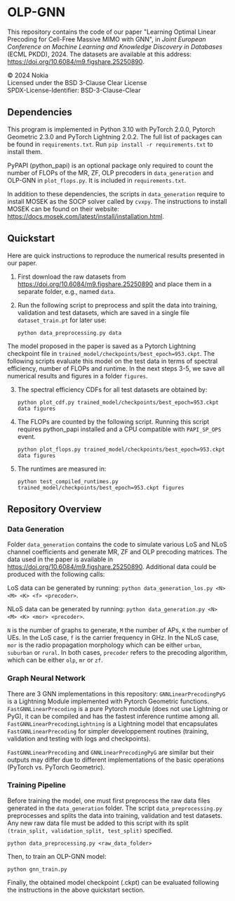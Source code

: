 # OLP-GNN

This repository contains the code of our paper "Learning Optimal Linear Precoding for Cell-Free Massive MIMO with GNN", in *Joint European Conference on Machine Learning and Knowledge Discovery in Databases* (ECML PKDD), 2024. The datasets are available at this address: https://doi.org/10.6084/m9.figshare.25250890.

© 2024 Nokia\
Licensed under the BSD 3-Clause Clear License\
SPDX-License-Identifier: BSD-3-Clause-Clear

## Dependencies

This program is implemented in Python 3.10 with PyTorch 2.0.0, Pytorch Geometric 2.3.0 and
PyTorch Lightning 2.0.2. The full list of packages can be found in `requirements.txt`. Run `pip install -r requirements.txt` to install them.

PyPAPI (python_papi) is an optional package only required to count the number of FLOPs of the MR, ZF, OLP precoders in `data_generation` and OLP-GNN in `plot_flops.py`. It is included in `requirements.txt`.

In addition to these dependencies, the scripts in `data_generation` require to install MOSEK as the SOCP solver called by `cvxpy`. The instructions to install MOSEK can be found on their website: https://docs.mosek.com/latest/install/installation.html.

## Quickstart

Here are quick instructions to reproduce the numerical results presented in our paper.
1. First download the raw datasets from https://doi.org/10.6084/m9.figshare.25250890 and place them in a separate folder, e.g., named `data`.
2. Run the following script to preprocess and split the data into training, validation and test datasets, which are saved in a single file `dataset_train.pt` for later use:

    ```python data_preprocessing.py data```

The model proposed in the paper is saved as a Pytorch Lightning checkpoint file in `trained_model/checkpoints/best_epoch=953.ckpt`. The following scripts evaluate this model on the test data in terms of spectral efficiency, number of FLOPs and runtime. In the next steps 3-5, we save all numerical results and figures in a folder `figures`.

3. The spectral efficiency CDFs for all test datasets are obtained by:

    ```python plot_cdf.py trained_model/checkpoints/best_epoch=953.ckpt data figures```

4. The FLOPs are counted by the following script. Running this script requires python_papi installed and a CPU compatible with `PAPI_SP_OPS` event.

    ```python plot_flops.py trained_model/checkpoints/best_epoch=953.ckpt data figures```

5. The runtimes are measured in:

    ```python test_compiled_runtimes.py trained_model/checkpoints/best_epoch=953.ckpt figures```

## Repository Overview

### Data Generation
Folder `data_generation` contains the code to simulate various LoS and NLoS channel coefficients and generate MR, ZF and OLP precoding matrices. The data used in the paper is available in https://doi.org/10.6084/m9.figshare.25250890. Additional data could be produced with the following calls:

LoS data can be generated by running: `python data_generation_los.py <N> <M> <K> <f> <precoder>`.

NLoS data can be generated by running: `python data_generation.py <N> <M> <K> <mor> <precoder>`.

`N` is the number of graphs to generate, `M` the number of APs, `K` the number of UEs. In the LoS case, `f` is the carrier frequency in GHz.  In the NLoS case, `mor` is the radio propagation morphology which can be either `urban`, `suburban` or `rural`. In both cases, `precoder` refers to the precoding algorithm, which can be either `olp`, `mr` or `zf`.

### Graph Neural Network
There are 3 GNN implementations in this repository: `GNNLinearPrecodingPyG` is a Lightning Module implemented with Pytorch Geometric functions. `FastGNNLinearPrecoding` is a pure Pytorch module (does not use Lightning or PyG), it can be compiled and has the fastest inference runtime among all. `FastGNNLinearPrecodingLightning` is a Lightning model that encapsulates `FastGNNLinearPrecoding` for simpler developpement routines (training, validation and testing with logs and checkpoints).

`FastGNNLinearPrecoding` and `GNNLinearPrecodingPyG` are similar but their outputs may differ due to different implementations of the basic operations (PyTorch vs. PyTorch Geometric).

### Training Pipeline

Before training the model, one must first preprocess the raw data files generated in the `data_generation` folder. The script `data_preprocessing.py` preprocesses and splits the data into training, validation and test datasets. Any new raw data file must be added to this script with its split `(train_split, validation_split, test_split)` specified.

```python data_preprocessing.py <raw_data_folder>```

Then, to train an OLP-GNN model: 

```python gnn_train.py```

Finally, the obtained model checkpoint (.ckpt) can be evaluated following the instructions in the above quickstart section.
